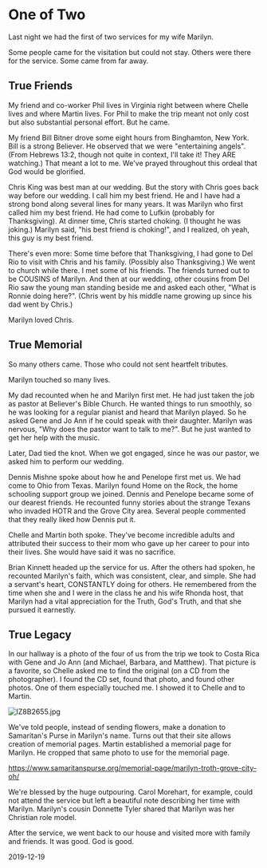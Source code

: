 # One of Two

Last night we had the first of two services for my wife Marilyn.

Some people came for the visitation but could not stay.
Others were there for the service. Some came from far away.

## True Friends

My friend and co-worker Phil lives in Virginia right between
where Chelle lives and where Martin lives. For Phil to make the trip
meant not only cost but also substantial personal effort. But he came.

My friend Bill Bitner drove some eight hours from Binghamton, New York.
Bill is a strong Believer. He observed that we were "entertaining angels".
(From Hebrews 13:2, though not quite in context, I'll take it! They ARE
watching.) That meant a lot to me. We've prayed throughout this ordeal
that God would be glorified.

Chris King was best man at our wedding.
But the story with Chris goes back way before our wedding. I call him
my best friend. He and I have had a strong bond along several lines for
many years. It was Marilyn who first called him my best friend. He had
come to Lufkin (probably for Thanksgiving). At dinner time, Chris started
choking. (I thought he was joking.) Marilyn said, "his best friend is
choking!", and I realized, oh yeah, this guy is my best friend.

There's even more: Some time before that Thanksgiving, I had gone to
Del Rio to visit with Chris and his family. (Possibly also Thanksgiving.)
We went to church while there. I met some of his friends. The friends
turned out to be COUSINS of Marilyn. And then at our wedding, other cousins
from Del Rio saw the young man standing beside me and asked each other,
"What is Ronnie doing here?". (Chris went by his middle name growing up
since his dad went by Chris.)

Marilyn loved Chris.

## True Memorial

So many others came. Those who could not sent heartfelt tributes.

Marilyn touched so many lives.

My dad recounted when he and Marilyn first met.
He had just taken the job as pastor at Believer's Bible Church.
He wanted things to run smoothly, so he was looking for a regular
pianist and heard that Marilyn played. So he asked Gene and Jo Ann
if he could speak with their daughter. Marilyn was nervous,
"Why does the pastor want to talk to me?". But he just wanted to
get her help with the music.

Later, Dad tied the knot. When we got engaged, since he was our pastor, 
we asked him to perform our wedding.

Dennis Mishne spoke about how he and Penelope first met us.
We had come to Ohio from Texas. Marilyn found Home on the Rock,
the home schooling support group we joined. Dennis and Penelope
became some of our dearest friends. He recounted funny stories
about the strange Texans who invaded HOTR and the Grove City area.
Several people commented that they really liked how Dennis put it.

Chelle and Martin both spoke.
They've become incredible adults and attributed their success
to their mom who gave up her career to pour into their lives.
She would have said it was no sacrifice.

Brian Kinnett headed up the service for us.
After the others had spoken, he recounted Marilyn's faith,
which was consistent, clear, and simple. She had a servant's heart,
CONSTANTLY doing for others. He remembered from the time when she and I
were in the class he and his wife Rhonda host, that Marilyn had a vital
appreciation for the Truth, God's Truth, and that she pursued it
earnestly.

## True Legacy

In our hallway is a photo of the four of us from the trip we took
to Costa Rica with Gene and Jo Ann (and Michael, Barbara, and Matthew).
That picture is a favorite, so Chelle asked me to find the original
(on a CD from the photographer). I found the CD set, found that photo,
and found other photos. One of them especially touched me.
I showed it to Chelle and to Martin.

![IZ8B2655.jpg](https://github.com/trothr/blog/blob/master/images/2019/IZ8B2655.jpg)

We've told people, instead of sending flowers, make a donation to
Samaritan's Purse in Marilyn's name. Turns out that their site allows
creation of memorial pages. Martin established a memorial page for Marilyn.
He cropped that same photo to use for the memorial page.

https://www.samaritanspurse.org/memorial-page/marilyn-troth-grove-city-oh/

We're blessed by the huge outpouring. Carol Morehart, for example,
could not attend the service but left a beautiful note describing
her time with Marilyn. Marilyn's cousin Donnette Tyler shared that
Marilyn was her Christian role model.

After the service, we went back to our house and visited more
with family and friends. It was good. God is good.

2019-12-19


